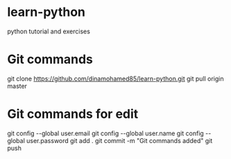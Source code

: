# learn-python
python tutorial and exercises
# Git commands
git clone https://github.com/dinamohamed85/learn-python.git
git pull origin master

# Git commands for edit
git config --global user.email 
git config --global user.name 
git config --global user.password 
git add .
git commit -m "Git commands added"
git push 
